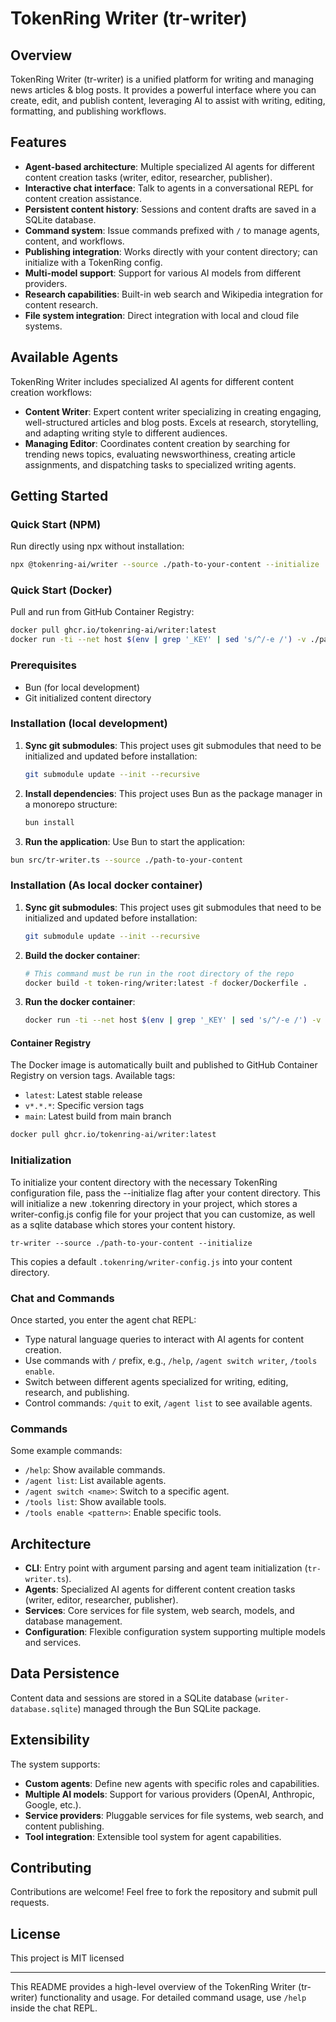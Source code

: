 # TokenRing Writer (tr-writer)

## Overview

TokenRing Writer (tr-writer) is a unified platform for writing and managing news articles & blog posts. It provides a
powerful interface where you can create, edit, and publish content, leveraging AI to assist with writing, editing,
formatting, and publishing workflows.

## Features

- **Agent-based architecture**: Multiple specialized AI agents for different content creation tasks (writer, editor, researcher, publisher).
- **Interactive chat interface**: Talk to agents in a conversational REPL for content creation assistance.
- **Persistent content history**: Sessions and content drafts are saved in a SQLite database.
- **Command system**: Issue commands prefixed with `/` to manage agents, content, and workflows.
- **Publishing integration**: Works directly with your content directory; can initialize with a TokenRing config.
- **Multi-model support**: Support for various AI models from different providers.
- **Research capabilities**: Built-in web search and Wikipedia integration for content research.
- **File system integration**: Direct integration with local and cloud file systems.

## Available Agents

TokenRing Writer includes specialized AI agents for different content creation workflows:

- **Content Writer**: Expert content writer specializing in creating engaging, well-structured articles and blog posts. Excels at research, storytelling, and adapting writing style to different audiences.
- **Managing Editor**: Coordinates content creation by searching for trending news topics, evaluating newsworthiness, creating article assignments, and dispatching tasks to specialized writing agents.

## Getting Started

### Quick Start (NPM)

Run directly using npx without installation:

```bash
npx @tokenring-ai/writer --source ./path-to-your-content --initialize
```

### Quick Start (Docker)

Pull and run from GitHub Container Registry:

```bash
docker pull ghcr.io/tokenring-ai/writer:latest
docker run -ti --net host $(env | grep '_KEY' | sed 's/^/-e /') -v ./path-to-your-content:/repo:rw ghcr.io/tokenring-ai/writer:latest
```

### Prerequisites

- Bun (for local development)
- Git initialized content directory

### Installation (local development)

1. **Sync git submodules**: This project uses git submodules that need to be initialized and updated before
   installation:
   ```bash
   git submodule update --init --recursive
   ```

2. **Install dependencies**: This project uses Bun as the package manager in a monorepo structure:
   ```bash
   bun install
   ```

3. **Run the application**: Use Bun to start the application:

  ```bash
  bun src/tr-writer.ts --source ./path-to-your-content
  ```

### Installation (As local docker container)

1. **Sync git submodules**: This project uses git submodules that need to be initialized and updated before
   installation:
   ```bash
   git submodule update --init --recursive
   ```

2. **Build the docker container**:
   ```bash
   # This command must be run in the root directory of the repo
   docker build -t token-ring/writer:latest -f docker/Dockerfile .
   ```

3. **Run the docker container**:
   ```bash
   docker run -ti --net host $(env | grep '_KEY' | sed 's/^/-e /') -v ./:/repo:rw token-ring/writer:latest
   ```

#### Container Registry

The Docker image is automatically built and published to GitHub Container Registry on version tags. Available tags:

- `latest`: Latest stable release
- `v*.*.*`: Specific version tags
- `main`: Latest build from main branch

```bash
docker pull ghcr.io/tokenring-ai/writer:latest
```

### Initialization

To initialize your content directory with the necessary TokenRing configuration file, pass the --initialize flag after
your content directory.
This will initialize a new .tokenring directory in your project, which stores a writer-config.js config file for your
project that you can customize, as well as a sqlite database which stores your content history.

```
tr-writer --source ./path-to-your-content --initialize
```

This copies a default `.tokenring/writer-config.js` into your content directory.

### Chat and Commands

Once started, you enter the agent chat REPL:

- Type natural language queries to interact with AI agents for content creation.
- Use commands with `/` prefix, e.g., `/help`, `/agent switch writer`, `/tools enable`.
- Switch between different agents specialized for writing, editing, research, and publishing.
- Control commands: `/quit` to exit, `/agent list` to see available agents.

### Commands

Some example commands:

- `/help`: Show available commands.
- `/agent list`: List available agents.
- `/agent switch <name>`: Switch to a specific agent.
- `/tools list`: Show available tools.
- `/tools enable <pattern>`: Enable specific tools.

## Architecture

- **CLI**: Entry point with argument parsing and agent team initialization (`tr-writer.ts`).
- **Agents**: Specialized AI agents for different content creation tasks (writer, editor, researcher, publisher).
- **Services**: Core services for file system, web search, models, and database management.
- **Configuration**: Flexible configuration system supporting multiple models and services.

## Data Persistence

Content data and sessions are stored in a SQLite database (`writer-database.sqlite`) managed through the Bun SQLite
package.

## Extensibility

The system supports:
- **Custom agents**: Define new agents with specific roles and capabilities.
- **Multiple AI models**: Support for various providers (OpenAI, Anthropic, Google, etc.).
- **Service providers**: Pluggable services for file systems, web search, and content publishing.
- **Tool integration**: Extensible tool system for agent capabilities.

## Contributing

Contributions are welcome! Feel free to fork the repository and submit pull requests.

## License

This project is MIT licensed

---

This README provides a high-level overview of the TokenRing Writer (tr-writer) functionality and usage. For detailed
command usage, use `/help` inside the chat REPL.
